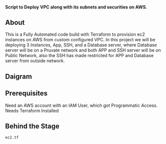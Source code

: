 ####  Script to Deploy VPC along with its subnets and securities on AWS.
 
## About
     
This is a Fully Automated code build with Terraform to provision ec2 instances on AWS from custom configured VPC. In this project we will be deploying 3 Instances, App, SSH, and a Database server, where Database server will be on a Pruvate network and both APP and SSH server will be on Public Network, also the SSH has made restricted for APP and Database server from outside network.
      
## Daigram

## Prerequisites

Need an AWS account with an IAM User, which got Programmatic Access.
Needs Terraform Installed

## Behind the Stage

    ec2.tf 
    
